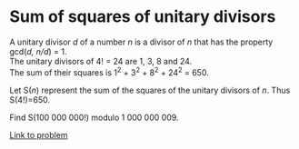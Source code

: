# Sum of squares of unitary divisors

<p>
A unitary divisor <var>d</var> of a number <var>n</var> is a divisor of <var>n</var> that has the property gcd(<var>d, n/d</var>) = 1.<br />
The unitary divisors of 4! = 24 are 1, 3, 8 and 24.<br />
The sum of their squares is 1<sup>2</sup> + 3<sup>2</sup> + 8<sup>2</sup> + 24<sup>2</sup> = 650.
</p>
<p>
Let S(<var>n</var>) represent the sum of the squares of the unitary divisors of <var>n</var>. Thus S(4!)=650.
</p>
<p>
Find S(100 000 000!) modulo 1 000 000 009.
</p>

[Link to problem](https://projecteuler.net/problem=429)
